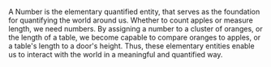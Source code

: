 
A Number is the elementary quantified entity, that serves as the foundation for quantifying the world around us. Whether to count apples or measure length, we need numbers. By assigning a number to a cluster of oranges, or the length of a table, we become capable to compare oranges to apples, or a table's length to a door's height. Thus, these elementary entities enable us to interact with the world in a meaningful and quantified way.

